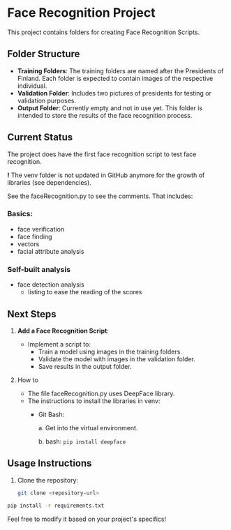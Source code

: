 # Face Recognition Project

This project contains folders for creating Face Recognition Scripts.

## Folder Structure
- **Training Folders**: The training folders are named after the Presidents of Finland. Each folder is expected to contain images of the respective individual.
- **Validation Folder**: Includes two pictures of presidents for testing or validation purposes.
- **Output Folder**: Currently empty and not in use yet. This folder is intended to store the results of the face recognition process.

## Current Status
The project does have the first face recognition script to test face recognition.

**!** The venv folder is not updated in GitHub anymore for the growth of libraries (see dependencies).

See the faceRecognition.py to see the comments. That includes:
### Basics:
- face verification
- face finding
- vectors
- facial attribute analysis

### Self-built analysis
- face detection analysis
     - listing to ease the reading of the scores

## Next Steps
1. **Add a Face Recognition Script**:
   - Implement a script to:
     - Train a model using images in the training folders.
     - Validate the model with images in the validation folder.
     - Save results in the output folder.

2. How to
   - The file faceRecognition.py uses DeepFace library.
   - The instructions to install the libraries in venv:
      - Git Bash:
        
         a. Get into the virtual environment.
        
         b. bash:
           ```pip install deepface ```

## Usage Instructions
1. Clone the repository:
   ```bash
   git clone <repository-url>
   ```
  ```bash
  pip install -r requirements.txt
  ```

Feel free to modify it based on your project's specifics!
